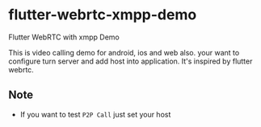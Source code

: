 # flutter-webrtc-xmpp-demo

Flutter WebRTC with xmpp Demo

This is video calling demo for android, ios and web also. your want to configure turn server and add host into application.
It's inspired by flutter webrtc.



## Note
- If you want to test `P2P Call` just set your host
